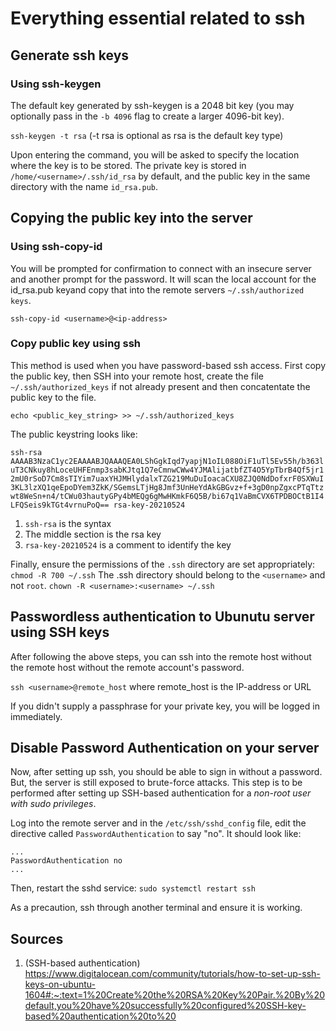 # Everything essential related to ssh

## Generate ssh keys

### Using ssh-keygen

The default key generated by ssh-keygen is a 2048 bit key (you may optionally pass in the `-b 4096` flag to create a larger 4096-bit key).

`ssh-keygen -t rsa` (-t rsa is optional as rsa is the default key type)

Upon entering the command, you will be asked to specify the location where the key 
is to be stored. The private key is stored in `/home/<username>/.ssh/id_rsa` by 
default, and the public key in the same directory with the name `id_rsa.pub`.


## Copying the public key into the server

### Using ssh-copy-id
You will be prompted for confirmation to connect with an insecure server 
and another prompt for the password. It will scan the local account for the 
id_rsa.pub keyand copy that into the remote servers `~/.ssh/authorized keys`.

`ssh-copy-id <username>@<ip-address>`

### Copy public key using ssh
This method is used when you have password-based ssh access. First copy the 
public key, then SSH into your remote host, create the file 
`~/.ssh/authorized_keys` if not already present and then concatentate the 
public key to the file.

`echo <public_key_string> >> ~/.ssh/authorized_keys`

The public keystring looks like:

`ssh-rsa AAAAB3NzaC1yc2EAAAABJQAAAQEA0LShGgkIqd7yapjN1oIL088OiF1uTl5Ev55h/b363luT3CNkuy8hLoceUHFEnmp3sabKJtq1Q7eCmnwCWw4YJMAlijatbfZT4O5YpTbrB4Qf5jr12mU0rSoD7Cm8sTIYim7uaxYHJMHlydalxTZG219MuDuIoacaCXU8ZJQ0NdDofxrF0SXWuI3KL3lzXQ1qeEpoDYem3ZkK/SGemsLTjHg8Jmf3UnHeYdAkGBGvz+f+3gD0npZgxcPTqTtzwt8WeSn+n4/tCWu03hautyGPy4bMEQg6gMwHKmkF6Q5B/bi67q1VaBmCVX6TPDBOCtB1I4LFQSeis9kTGt4vrnuPoQ== rsa-key-20210524`

1. `ssh-rsa` is the syntax
2. The middle section is the rsa key
3. `rsa-key-20210524` is a comment to identify the key

Finally, ensure the permissions of the `.ssh` directory are set appropriately:
`chmod -R 700 ~/.ssh`
The .ssh directory should belong to the `<username>` and not `root`.
`chown -R <username>:<username> ~/.ssh`

## Passwordless authentication to Ubunutu server using SSH keys

After following the above steps, you can ssh into the remote host without the 
remote host without the remote account's password.

`ssh <username>@remote_host` where remote_host is the IP-address or URL

If you didn't supply a passphrase for your private key, you will be logged in 
immediately.

## Disable Password Authentication on your server

Now, after setting up ssh, you should be able to sign in without a password. But, 
the server is still exposed to brute-force attacks. This step is to be performed after setting up SSH-based authentication for a *non-root user with sudo privileges*.

Log into the remote server and in the `/etc/ssh/sshd_config` file, edit the directive called `PasswordAuthentication` to say "no". It should look like:

```
...
PasswordAuthentication no
...
```

Then, restart the sshd service:
`sudo systemctl restart ssh`

As a precaution, ssh through another terminal and ensure it is working.


## Sources
1. (SSH-based authentication) https://www.digitalocean.com/community/tutorials/how-to-set-up-ssh-keys-on-ubuntu-1604#:~:text=1%20Create%20the%20RSA%20Key%20Pair.%20By%20default,you%20have%20successfully%20configured%20SSH-key-based%20authentication%20to%20
